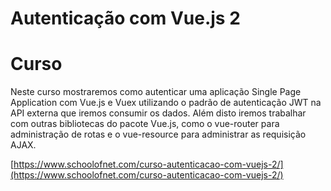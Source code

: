 # Autenticação com Vue.js 2

# Curso

Neste curso mostraremos como autenticar uma aplicação Single Page Application com Vue.js e Vuex utilizando o padrão de autenticação JWT na API externa que iremos consumir os dados. Além disto iremos trabalhar com outras bibliotecas do pacote Vue.js, como o vue-router para administração de rotas e o vue-resource para administrar as requisição AJAX.

[https://www.schoolofnet.com/curso-autenticacao-com-vuejs-2/](https://www.schoolofnet.com/curso-autenticacao-com-vuejs-2/)
